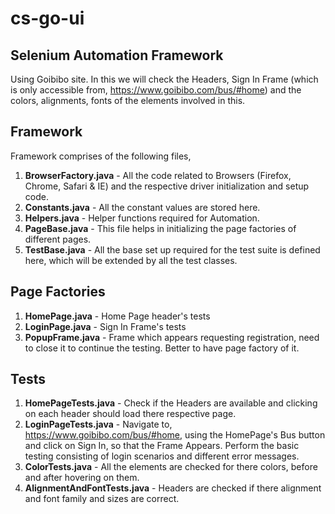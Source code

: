 # cs-go-ui
## Selenium Automation Framework
Using Goibibo site. In this we will check the Headers, Sign In Frame (which is only accessible from, https://www.goibibo.com/bus/#home) and the colors, alignments, fonts of the elements involved in this.

## Framework
Framework comprises of the following files, 
1. **BrowserFactory.java** - All the code related to Browsers (Firefox, Chrome, Safari & IE) and the respective driver initialization and setup code. 
2. **Constants.java** - All the constant values are stored here. 
3. **Helpers.java** - Helper functions required for Automation.
4. **PageBase.java** - This file helps in initializing the page factories of different pages.
5. **TestBase.java** - All the base set up required for the test suite is defined here, which will be extended by all the test classes.

## Page Factories
1. **HomePage.java** - Home Page header's tests
2. **LoginPage.java** - Sign In Frame's tests
3. **PopupFrame.java** - Frame which appears requesting registration, need to close it to continue the testing. Better to have page factory of it.

## Tests
1. **HomePageTests.java** - Check if the Headers are available and clicking on each header should load there respective page. 
2. **LoginPageTests.java** - Navigate to, https://www.goibibo.com/bus/#home, using the HomePage's Bus button and click on Sign In, so that the Frame Appears. Perform the basic testing consisting of login scenarios and different error messages.
3. **ColorTests.java** - All the elements are checked for there colors, before and after hovering on them.
4. **AlignmentAndFontTests.java** - Headers are checked if there alignment and font family and sizes are correct.
